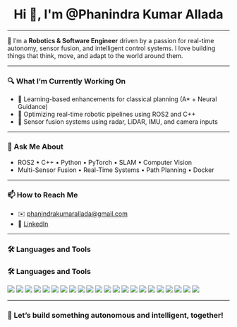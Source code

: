 <h1 align="center">Hi 👋, I'm @Phanindra Kumar Allada</h1>

<!--
<p align="center">
  <img src="https://komarev.com/ghpvc/?username=Phanindra-Kumar-Allada&label=Profile+Views&color=0e75b6&style=flat" alt="Phanindra-Kumar-Allada" />
</p>
-->
---

🎯 I’m a **Robotics & Software Engineer** driven by a passion for real-time autonomy, sensor fusion, and intelligent control systems. I love building things that think, move, and adapt to the world around them.

---

### 🔍 What I’m Currently Working On
- 🧭 Learning-based enhancements for classical planning (A* + Neural Guidance)
- 🎯 Optimizing real-time robotic pipelines using ROS2 and C++
- 🔧 Sensor fusion systems using radar, LiDAR, IMU, and camera inputs

---

<!--### 🌟 Featured Projects

- 🚀 **[Neural A* Path Planning](https://github.com/Phanindra-Kumar-Allada/NeuralAstar_PathPlanning)**  
  _Hybrid planner that combines A* with a learned cost function to optimize navigation in dynamic environments_

- 🏋️‍♂️ **[Real-Time Exercise Pose Estimation](https://github.com/Phanindra-Kumar-Allada/Real-Time_Motion_Tracking_for_Smarter_Workouts)**  
  _Live pose estimation and activity classification using MobileVNet for fitness feedback and motion analysis_

- 🍎 **[FruityVision](https://github.com/Phanindra-Kumar-Allada/FruityVision)**  
  _An edge-deployable fruit classifier built for smart sorting in industrial automation setups_
---
-->

### 💬 Ask Me About
- ROS2 • C++ • Python • PyTorch • SLAM • Computer Vision  
- Multi-Sensor Fusion • Real-Time Systems • Path Planning • Docker

---

### 📫 How to Reach Me
- ✉️ phanindrakumarallada@gmail.com  
- 🔗 [LinkedIn](https://www.linkedin.com/in/phanindra-kumar-allada/)  
<!-- Optional personal site if available -->
<!-- 🌐 [Portfolio](https://your-portfolio-link.com) -->

---

### 🛠️ Languages and Tools
### 🛠️ Languages and Tools

<p align="left">
  <!-- Core Languages -->
  <img src="https://img.shields.io/badge/-C++-00599C?logo=c%2B%2B&logoColor=white" />
  <img src="https://img.shields.io/badge/-Python-3776AB?logo=python&logoColor=white" />
  <img src="https://img.shields.io/badge/-Bash-4EAA25?logo=gnubash&logoColor=white" />

  <!-- Robotics Platforms -->
  <img src="https://img.shields.io/badge/-ROS2-22314E?logo=ros&logoColor=white" />
  <img src="https://img.shields.io/badge/-ROS-22314E?logo=ros&logoColor=white" />

  <!-- Perception & CV -->
  <img src="https://img.shields.io/badge/-OpenCV-5C3EE8?logo=opencv&logoColor=white" />
  <img src="https://img.shields.io/badge/-PyTorch-EE4C2C?logo=pytorch&logoColor=white" />
  <img src="https://img.shields.io/badge/-NumPy-013243?logo=numpy&logoColor=white" />
  <img src="https://img.shields.io/badge/-Matplotlib-11557C?logo=matplotlib&logoColor=white" />

  <!-- Planning & Control -->
  <img src="https://img.shields.io/badge/-A*%20Planner-4B8BBE" />
  <img src="https://img.shields.io/badge/-DBSCAN%20Clustering-FF9900" />
  <img src="https://img.shields.io/badge/-Pose%20Estimation-6C3483" />

  <!-- Embedded & Deployment -->
  <img src="https://img.shields.io/badge/-Jetson-76B900?logo=nvidia&logoColor=white" />
  <img src="https://img.shields.io/badge/-Raspberry%20Pi-C51A4A?logo=raspberrypi&logoColor=white" />
  <img src="https://img.shields.io/badge/-Pololu%20Drivers-006666" />
  <img src="https://img.shields.io/badge/-QT-41CD52?logo=qt&logoColor=white" />

  <!-- Tools -->
  <img src="https://img.shields.io/badge/-Git-F05032?logo=git&logoColor=white" />
  <img src="https://img.shields.io/badge/-Docker-2496ED?logo=docker&logoColor=white" />
  <img src="https://img.shields.io/badge/-GitHub%20Actions-2088FF?logo=github-actions&logoColor=white" />
  <img src="https://img.shields.io/badge/-VS%20Code-007ACC?logo=visual-studio-code&logoColor=white" />

  <!-- OS & Shell -->
  <img src="https://img.shields.io/badge/-Ubuntu-E95420?logo=ubuntu&logoColor=white" />
  <img src="https://img.shields.io/badge/-Linux-FCC624?logo=linux&logoColor=black" />
</p>

<!--
<p align="left">
  <img src="https://img.shields.io/badge/-C++-00599C?logo=c%2B%2B&logoColor=white" />
  <img src="https://img.shields.io/badge/-Python-3776AB?logo=python&logoColor=white" />
  <img src="https://img.shields.io/badge/-ROS2-22314E?logo=ros&logoColor=white" />
  <img src="https://img.shields.io/badge/-PyTorch-EE4C2C?logo=pytorch&logoColor=white" />
  <img src="https://img.shields.io/badge/-OpenCV-5C3EE8?logo=opencv&logoColor=white" />
  <img src="https://img.shields.io/badge/-Docker-2496ED?logo=docker&logoColor=white" />
  <img src="https://img.shields.io/badge/-Jetson-76B900?logo=nvidia&logoColor=white" />
  <img src="https://img.shields.io/badge/-GitHub_Actions-2088FF?logo=github-actions&logoColor=white" />
</p>

---

### 🏆 GitHub Stats

<p align="center">
  <img src="https://github-readme-stats.vercel.app/api?username=Phanindra-Kumar-Allada&show_icons=true&theme=tokyonight" />
  <img src="https://github-readme-stats.vercel.app/api/top-langs/?username=Phanindra-Kumar-Allada&layout=compact&theme=tokyonight" />
</p>
-->
---
### 🚀 Let’s build something autonomous and intelligent, together!
